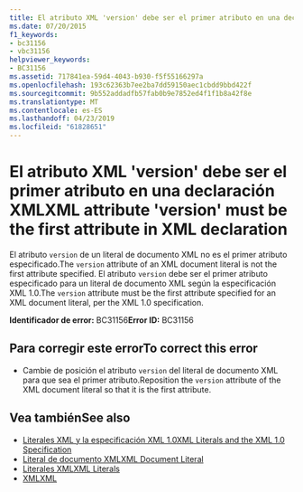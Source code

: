 ```yaml
---
title: El atributo XML 'version' debe ser el primer atributo en una declaración XML
ms.date: 07/20/2015
f1_keywords:
- bc31156
- vbc31156
helpviewer_keywords:
- BC31156
ms.assetid: 717841ea-59d4-4043-b930-f5f55166297a
ms.openlocfilehash: 193c62363b7ee2ba7dd59150aec1cbdd9bbd422f
ms.sourcegitcommit: 9b552addadfb57fab0b9e7852ed4f1f1b8a42f8e
ms.translationtype: MT
ms.contentlocale: es-ES
ms.lasthandoff: 04/23/2019
ms.locfileid: "61828651"
---
```

# <a name="xml-attribute-version-must-be-the-first-attribute-in-xml-declaration"></a><span data-ttu-id="12bc5-102">El atributo XML 'version' debe ser el primer atributo en una declaración XML</span><span class="sxs-lookup"><span data-stu-id="12bc5-102">XML attribute 'version' must be the first attribute in XML declaration</span></span>
<span data-ttu-id="12bc5-103">El atributo `version` de un literal de documento XML no es el primer atributo especificado.</span><span class="sxs-lookup"><span data-stu-id="12bc5-103">The `version` attribute of an XML document literal is not the first attribute specified.</span></span> <span data-ttu-id="12bc5-104">El atributo `version` debe ser el primer atributo especificado para un literal de documento XML según la especificación XML 1.0.</span><span class="sxs-lookup"><span data-stu-id="12bc5-104">The `version` attribute must be the first attribute specified for an XML document literal, per the XML 1.0 specification.</span></span>  
  
 <span data-ttu-id="12bc5-105">**Identificador de error:** BC31156</span><span class="sxs-lookup"><span data-stu-id="12bc5-105">**Error ID:** BC31156</span></span>  
  
## <a name="to-correct-this-error"></a><span data-ttu-id="12bc5-106">Para corregir este error</span><span class="sxs-lookup"><span data-stu-id="12bc5-106">To correct this error</span></span>  
  
-   <span data-ttu-id="12bc5-107">Cambie de posición el atributo `version` del literal de documento XML para que sea el primer atributo.</span><span class="sxs-lookup"><span data-stu-id="12bc5-107">Reposition the `version` attribute of the XML document literal so that it is the first attribute.</span></span>  
  
## <a name="see-also"></a><span data-ttu-id="12bc5-108">Vea también</span><span class="sxs-lookup"><span data-stu-id="12bc5-108">See also</span></span>

- [<span data-ttu-id="12bc5-109">Literales XML y la especificación XML 1.0</span><span class="sxs-lookup"><span data-stu-id="12bc5-109">XML Literals and the XML 1.0 Specification</span></span>](../../visual-basic/programming-guide/language-features/xml/xml-literals-and-the-xml-1-0-specification.md)
- [<span data-ttu-id="12bc5-110">Literal de documento XML</span><span class="sxs-lookup"><span data-stu-id="12bc5-110">XML Document Literal</span></span>](../../visual-basic/language-reference/xml-literals/xml-document-literal.md)
- [<span data-ttu-id="12bc5-111">Literales XML</span><span class="sxs-lookup"><span data-stu-id="12bc5-111">XML Literals</span></span>](../../visual-basic/language-reference/xml-literals/index.md)
- [<span data-ttu-id="12bc5-112">XML</span><span class="sxs-lookup"><span data-stu-id="12bc5-112">XML</span></span>](../../visual-basic/programming-guide/language-features/xml/index.md)
